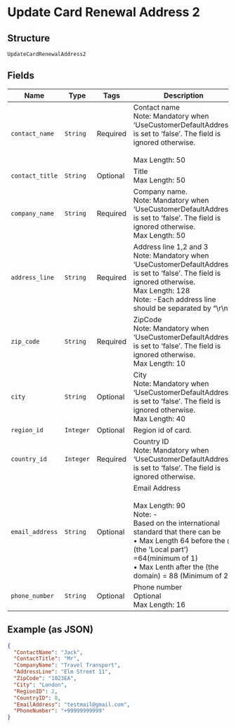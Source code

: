 
# Update Card Renewal Address 2

## Structure

`UpdateCardRenewalAddress2`

## Fields

| Name | Type | Tags | Description |
|  --- | --- | --- | --- |
| `contact_name` | `String` | Required | Contact name<br>Note: Mandatory when ‘UseCustomerDefaultAddress’ is set to ‘false’. The field is ignored otherwise.<br><br>Max Length: 50 |
| `contact_title` | `String` | Optional | Title<br>Max Length: 50 |
| `company_name` | `String` | Required | Company name.<br>Note: Mandatory when ‘UseCustomerDefaultAddress’ is set to ‘false’. The field is ignored otherwise.<br>Max Length: 50 |
| `address_line` | `String` | Required | Address line 1,2 and 3<br>Note: Mandatory when ‘UseCustomerDefaultAddress’ is set to ‘false’. The field is ignored otherwise.<br>Max Length: 128<br>Note: -Each address line should be separated by “\r\n”. |
| `zip_code` | `String` | Required | ZipCode<br>Note: Mandatory when ‘UseCustomerDefaultAddress’ is set to ‘false’. The field is ignored otherwise.<br>Max Length: 10 |
| `city` | `String` | Optional | City<br>Note: Mandatory when ‘UseCustomerDefaultAddress’ is set to ‘false’. The field is ignored otherwise.<br>Max Length: 40 |
| `region_id` | `Integer` | Optional | Region id of card. |
| `country_id` | `Integer` | Required | Country ID<br>Note: Mandatory when ‘UseCustomerDefaultAddress’ is set to ‘false’. The field is ignored otherwise. |
| `email_address` | `String` | Optional | Email Address<br><br>Max Length: 90<br>Note: -<br>Based on the international standard that there can be<br>•	Max Length 64 before the @ (the 'Local part’) =64(minimum of 1)<br>•	Max Lenth after the (the domain) = 88 (Minimum of 2) |
| `phone_number` | `String` | Optional | Phone number<br>Optional<br>Max Length: 16 |

## Example (as JSON)

```json
{
  "ContactName": "Jack",
  "ContactTitle": "Mr",
  "CompanyName": "Travel Transport",
  "AddressLine": "Elm Street 11",
  "ZipCode": "1023EA",
  "City": "London",
  "RegionID": 2,
  "CountryID": 8,
  "EmailAddress": "testmail@gmail.com",
  "PhoneNumber": "+99999999999"
}
```

